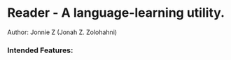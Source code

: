 # Reader - A language-learning utility.
Author: Jonnie Z (Jonah Z. Zolohahni)

### Intended Features:

